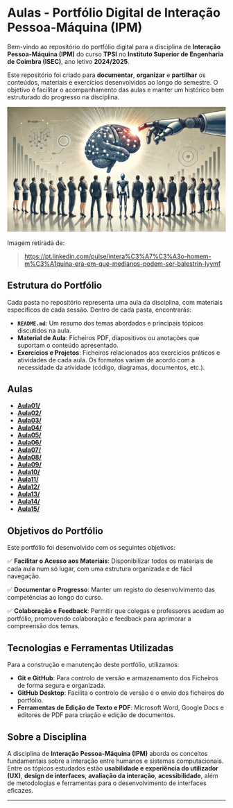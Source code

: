 # Aulas - Portfólio Digital de Interação Pessoa-Máquina (IPM)

Bem-vindo ao repositório do portfólio digital para a disciplina de **Interação Pessoa-Máquina (IPM)** do curso **TPSI** no **Instituto Superior de Engenharia de Coimbra (ISEC)**, ano letivo **2024/2025**.

Este repositório foi criado para **documentar**, **organizar** e **partilhar** os conteúdos, materiais e exercícios desenvolvidos ao longo do semestre. O objetivo é facilitar o acompanhamento das aulas e manter um histórico bem estruturado do progresso na disciplina.

![SO Imagem](./Imagens/IPM.png)

Imagem retirada de:
> https://pt.linkedin.com/pulse/intera%C3%A7%C3%A3o-homem-m%C3%A1quina-era-em-que-medianos-podem-ser-balestrin-lyymf

## Estrutura do Portfólio

Cada pasta no repositório representa uma aula da disciplina, com materiais específicos de cada sessão. Dentro de cada pasta, encontrarás:

- **`README.md`**: Um resumo dos temas abordados e principais tópicos discutidos na aula.
- **Material de Aula**: Ficheiros PDF, diapositivos ou anotações que suportam o conteúdo apresentado.
- **Exercícios e Projetos**: Ficheiros relacionados aos exercícios práticos e atividades de cada aula. Os formatos variam de acordo com a necessidade da atividade (código, diagramas, documentos, etc.).

## Aulas
- **[Aula01/](https://github.com/FilipeJeronimo/Portfolio-IPM/tree/main/2025-02%20-%20Fevereiro/21fev)**
- **[Aula02/](https://github.com/FilipeJeronimo/Portfolio-IPM/tree/main/2025-02%20-%20Fevereiro/28fev)**
- **[Aula03/](https://github.com/FilipeJeronimo/Portfolio-IPM/tree/main/2025-03%20-%20Março/07Mar)**
- **[Aula04/](https://github.com/FilipeJeronimo/Portfolio-IPM/tree/main/2025-03%20-%20Mar%C3%A7o/14Mar)**
- **[Aula05/](https://github.com/FilipeJeronimo/Portfolio-IPM/tree/main/2025-03%20-%20Mar%C3%A7o/21Mar)**
- **[Aula06/](https://github.com/FilipeJeronimo/Portfolio-IPM/tree/main/2025-03%20-%20Mar%C3%A7o/28Mar)**
- **[Aula07/](https://github.com/FilipeJeronimo/Portfolio-IPM/tree/main/2025-04%20-%20Abril/04Abr)**
- **[Aula08/](https://github.com/FilipeJeronimo/Portfolio-IPM/tree/main/2025-05%20-%20Maio/02Mai)**
- **[Aula09/](https://github.com/FilipeJeronimo/Portfolio-IPM/tree/main/2025-05%20-%20Maio/09Mai)**
- **[Aula10/](https://github.com/FilipeJeronimo/Portfolio-IPM/tree/main/2025-05%20-%20Maio/16Mai)**
- **[Aula11/](https://github.com/FilipeJeronimo/Portfolio-IPM/tree/main/2025-05%20-%20Maio/23Mai)**
- **[Aula12/](https://github.com/FilipeJeronimo/Portfolio-IPM/tree/main/2025-05%20-%Junho/03Jun)**
- **[Aula13/](https://github.com/FilipeJeronimo/Portfolio-IPM/tree/main/2025-05%20-%Junho/13Jun)**
- **[Aula14/](https://github.com/FilipeJeronimo/Portfolio-IPM/tree/main/2025-05%20-%Junho/17Jun)**
- **[Aula15/](https://github.com/FilipeJeronimo/Portfolio-IPM/tree/main/2025-05%20-%Junho/18Jun)**

## Objetivos do Portfólio

Este portfólio foi desenvolvido com os seguintes objetivos:

✅ **Facilitar o Acesso aos Materiais**: Disponibilizar todos os materiais de cada aula num só lugar, com uma estrutura organizada e de fácil navegação.

✅ **Documentar o Progresso**: Manter um registo do desenvolvimento das competências ao longo do curso.

✅ **Colaboração e Feedback**: Permitir que colegas e professores acedam ao portfólio, promovendo colaboração e feedback para aprimorar a compreensão dos temas.

## Tecnologias e Ferramentas Utilizadas

Para a construção e manutenção deste portfólio, utilizamos:

- **Git e GitHub**: Para controlo de versão e armazenamento dos Ficheiros de forma segura e organizada.
- **GitHub Desktop**: Facilita o controlo de versão e o envio dos ficheiros do portfólio.
- **Ferramentas de Edição de Texto e PDF**: Microsoft Word, Google Docs e editores de PDF para criação e edição de documentos.

## Sobre a Disciplina

A disciplina de **Interação Pessoa-Máquina (IPM)** aborda os conceitos fundamentais sobre a interação entre humanos e sistemas computacionais. Entre os tópicos estudados estão **usabilidade e experiência do utilizador (UX)**, **design de interfaces**, **avaliação da interação**, **acessibilidade**, além de metodologias e ferramentas para o desenvolvimento de interfaces eficazes.

---

